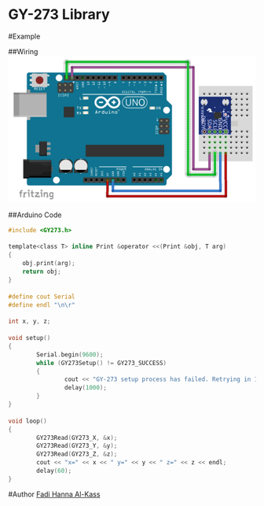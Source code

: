 # GY-273 Library

#Example

##Wiring
<img src="media/sample.png">

##Arduino Code
```c
#include <GY273.h>

template<class T> inline Print &operator <<(Print &obj, T arg)
{
    obj.print(arg);
    return obj;
}

#define cout Serial
#define endl "\n\r"

int x, y, z;

void setup()
{
        Serial.begin(9600);
        while (GY273Setup() != GY273_SUCCESS)
        {
                cout << "GY-273 setup process has failed. Retrying in 1 second..." << endl;
                delay(1000);
        }
}

void loop()
{
        GY273Read(GY273_X, &x);
        GY273Read(GY273_Y, &y);
        GY273Read(GY273_Z, &z);
        cout << "x=" << x << " y=" << y << " z=" << z << endl;
        delay(60);
}
```

#Author
[Fadi Hanna Al-Kass](http://github.com/alkass)
